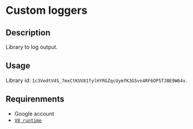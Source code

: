 # Сustom loggers

## Description

Library to log output.

## Usage

Library id: `1c3VedtV4S_7mxCtKUV81fylHYRGZqcUymfK3G5vn4RF6OP5TJBE9W64v`.

## Requirenments

- Google account
- [`V8 runtime`](https://developers.google.com/apps-script/guides/v8-runtime#enabling_the_v8_runtime)
